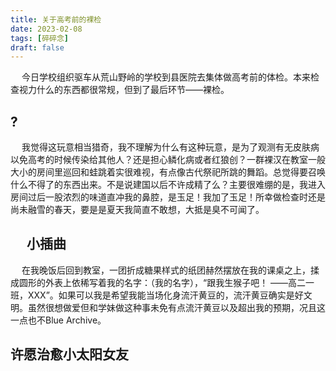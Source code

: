 ```yaml
---
title: 关于高考前的裸检
date: 2023-02-08
tags: [碎碎念]
draft: false
---
```


&emsp; 今日学校组织驱车从荒山野岭的学校到县医院去集体做高考前的体检。本来检查视力什么的东西都很常规，但到了最后环节——裸检。

## ?

&emsp; 我觉得这玩意相当猎奇，我不理解为什么有这种玩意，是为了观测有无皮肤病以免高考的时候传染给其他人？还是担心鳞化病或者红狼创？一群裸汉在教室一般大小的房间里巡回和蛙跳着实很难视，有点像古代祭祀所跳的舞蹈。总觉得要召唤什么不得了的东西出来。不是说建国以后不许成精了么？主要很难绷的是，我进入房间过后一股浓烈的味道直冲我的鼻腔，是玉足！我加了玉足！所幸做检查时还是尚未融雪的春天，要是是夏天我简直不敢想，大抵是臭不可闻了。

## &emsp; 小插曲

&emsp; 在我晚饭后回到教室，一团折成糖果样式的纸团赫然摆放在我的课桌之上，揉成圆形的外表上依稀写着我的名字：（我的名字），“跟我生猴子吧！ ——高二一班，XXX”。如果可以我是希望我能当场化身流汗黄豆的，流汗黄豆确实是好文明。虽然很想做爱但和学妹做这种事未免有点流汗黄豆以及超出我的预期，况且这一点也不Blue Archive。

## 许愿治愈小太阳女友
